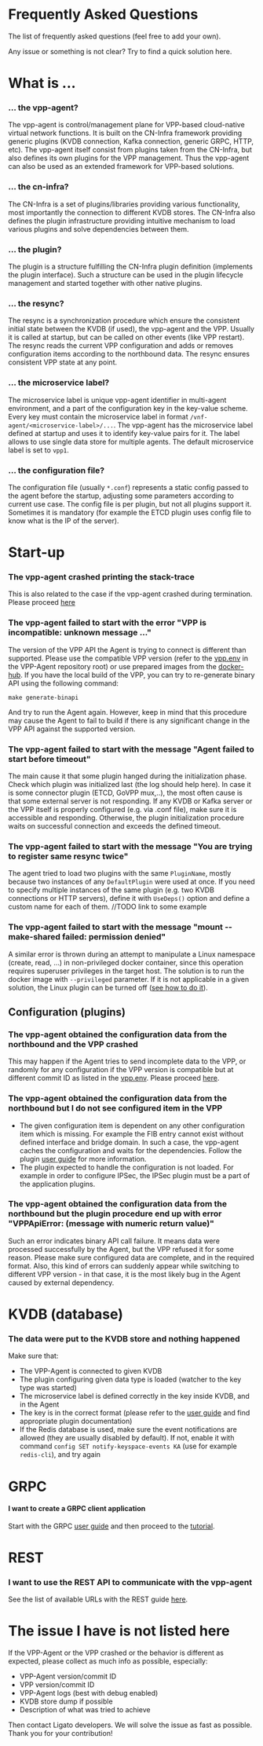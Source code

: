 # Frequently Asked Questions

The list of frequently asked questions (feel free to add your own).

Any issue or something is not clear? Try to find a quick solution here. 

# What is ...

### ... the vpp-agent?
The vpp-agent is control/management plane for VPP-based cloud-native virtual network functions. It is built on the CN-Infra framework providing generic plugins (KVDB connection, Kafka connection, generic GRPC, HTTP, etc). The vpp-agent itself consist from plugins taken from the CN-Infra, but also defines its own plugins for the VPP management. Thus the vpp-agent can also be used as an extended framework for VPP-based solutions.

### ... the cn-infra?
The CN-Infra is a set of plugins/libraries providing various functionality, most importantly the connection to different KVDB stores. The CN-Infra also defines the plugin infrastructure providing intuitive mechanism to load various plugins and solve dependencies between them.

### ... the plugin?
The plugin is a structure fulfilling the CN-Infra plugin definition (implements the plugin interface). Such a structure can be used in the plugin lifecycle management and started together with other native plugins.

### ... the resync?
The resync is a synchronization procedure which ensure the consistent initial state between the KVDB (if used), the vpp-agent and the VPP. Usually it is called at startup, but can be called on other events (like VPP restart). The resync reads the current VPP configuration and adds or removes configuration items according to the northbound data. The resync ensures consistent VPP state at any point.  

### ... the microservice label?
The microservice label is unique vpp-agent identifier in multi-agent environment, and a part of the configuration key in the key-value scheme. Every key must contain the microservice label in format `/vnf-agent/<microservice-label>/...`. The vpp-agent has the microservice label defined at startup and uses it to identify key-value pairs for it. The label allows to use single data store for multiple agents. The default microservice label is set to `vpp1`. 

### ... the configuration file?
The configuration file (usually `*.conf`) represents a static config passed to the agent before the startup, adjusting some parameters according to current use case. The config file is per plugin, but not all plugins support it. Sometimes it is mandatory (for example the ETCD plugin uses config file to know what is the IP of the server).

# Start-up

### The vpp-agent crashed printing the stack-trace
This is also related to the case if the vpp-agent crashed during termination. Please proceed [here](#notlisted)

### The vpp-agent failed to start with the error "VPP is incompatible: unknown message ..."
The version of the VPP API the Agent is trying to connect is different than supported. Please use the compatible VPP version (refer to the [vpp.env](https://github.com/ligato/vpp-agent/blob/master/vpp.env) in the VPP-Agent repository root) or use prepared images from the [docker-hub](https://hub.docker.com/r/ligato/vpp-agent).
If you have the local build of the VPP, you can try to re-generate binary API using the following command:
```
make generate-binapi
```
And try to run the Agent again. However, keep in mind that this procedure may cause the Agent to fail to build if there is any significant change in the VPP API against the supported version.

### The vpp-agent failed to start with the message "Agent failed to start before timeout"
The main cause it that some plugin hanged during the initialization phase. Check which plugin was initialized last (the log should help here). In case it is some connector plugin (ETCD, GoVPP mux,..), the most often cause is that some external server is not responding. If any KVDB or Kafka server or the VPP itself is properly configured (e.g. via .conf file), make sure it is accessible and responding. Otherwise, the plugin initialization procedure waits on successful connection and exceeds the defined timeout. 

### The vpp-agent failed to start with the message "You are trying to register same resync twice"
The agent tried to load two plugins with the same `PluginName`, mostly because two instances of any `DefaultPlugin` were used at once. If you need to specify multiple instances of the same plugin (e.g. two KVDB connections or HTTP servers), define it with `UseDeps()` option and define a custom name for each of them. //TODO link to some example

### The vpp-agent failed to start with the message "mount --make-shared failed: permission denied"
A similar error is thrown during an attempt to manipulate a Linux namespace (create, read, ...) in non-privileged docker container, since this operation requires superuser privileges in the target host. The solution is to run the docker image with `--privileged` parameter. If it is not applicable in a given solution, the Linux plugin can be turned off ([see how to do it](Linux-Interface-plugin)).   

## Configuration (plugins)

### The vpp-agent obtained the configuration data from the northbound and the VPP crashed
This may happen if the Agent tries to send incomplete data to the VPP, or randomly for any configuration if the VPP version is compatible but at different commit ID as listed in the [vpp.env](https://github.com/ligato/vpp-agent/blob/master/vpp.env). Please proceed [here](#notlisted).

### The vpp-agent obtained the configuration data from the northbound but I do not see configured item in the VPP
* The given configuration item is dependent on any other configuration item which is missing. For example the FIB entry cannot exist without defined interface and bridge domain. In such a case, the vpp-agent caches the configuration and waits for the dependencies. Follow the plugin [user guide](https://github.com/ligato/vpp-agent/wiki/user-guide#plugins-and-components) for more information. 
* The plugin expected to handle the configuration is not loaded. For example in order to configure IPSec, the IPSec plugin must be a part of the application plugins.

### The vpp-agent obtained the configuration data from the northbound but the plugin procedure end up with error "VPPApiError: (message with numeric return value)"
Such an error indicates binary API call failure. It means data were processed successfully by the Agent, but the VPP refused it for some reason. Please make sure configured data are complete, and in the required format. Also, this kind of errors can suddenly appear while switching to different VPP version - in that case, it is the most likely bug in the Agent caused by external dependency.

# KVDB (database)

### The data were put to the KVDB store and nothing happened
Make sure that:
* The VPP-Agent is connected to given KVDB
* The plugin configuring given data type is loaded (watcher to the key type was started)
* The microservice label is defined correctly in the key inside KVDB, and in the Agent
* The key is in the correct format (please refer to the [user guide](../user-guide/references.md) and find appropriate plugin documentation)
* If the Redis database is used, make sure the event notifications are allowed (they are usually disabled by default). If not, enable it with command `config SET notify-keyspace-events KA` (use for example `redis-cli`), and try again

# GRPC

#### I want to create a GRPC client application
Start with the GRPC [user guide](https://github.com/ligato/vpp-agent/wiki/GRPC) and then proceed to the [tutorial](https://github.com/ligato/vpp-agent/wiki/GRPC-tutorial).

# REST

### I want to use the REST API to communicate with the vpp-agent
See the list of available URLs with the REST guide [here](https://github.com/ligato/vpp-agent/wiki/REST).

# The issue I have is not listed here

If the VPP-Agent or the VPP crashed or the behavior is different as expected, please collect as much info as possible, especially:
* VPP-Agent version/commit ID
* VPP version/commit ID
* VPP-Agent logs (best with debug enabled)
* KVDB store dump if possible
* Description of what was tried to achieve

Then contact Ligato developers. We will solve the issue as fast as possible. Thank you for your contribution!















